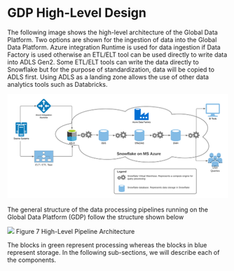 # GDP High-Level Design

The following image shows the high-level architecture of the Global Data Platform. Two options are shown for the ingestion of data into the Global Data Platform. Azure integration Runtime is used for data ingestion if Data Factory is used otherwise an ETL/ELT tool can be used directly to write data into ADLS Gen2. Some ETL/ELT tools can write the data directly to Snowflake but for the purpose of standardization, data will be copied to ADLS first. Using ADLS as a landing zone allows the use of other data analytics tools such as Databricks.

![High-Level Design](../.gitbook/assets/dp-high-level-design.png)

The general structure of the data processing pipelines running on the Global Data Platform \(GDP\) follow the structure shown below

![](https://github.com/NJarZe/gdp-gitbook/tree/4be67165d0fb6646303b084d135b48ef7065ae6d/media/image8.png) Figure 7 High-Level Pipeline Architecture

The blocks in green represent processing whereas the blocks in blue represent storage. In the following sub-sections, we will describe each of the components.

